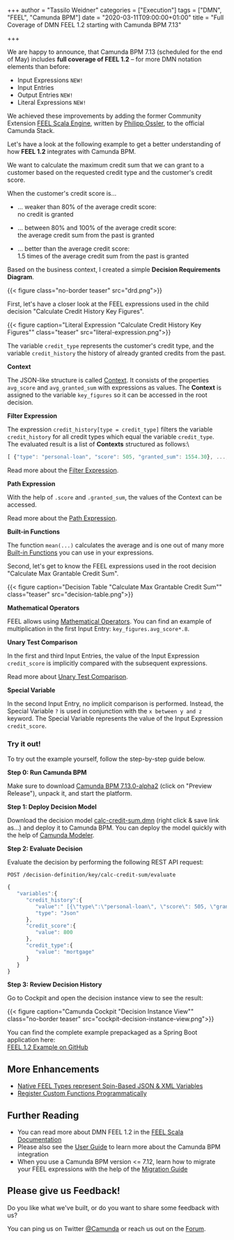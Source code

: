 +++
author = "Tassilo Weidner"
categories = ["Execution"]
tags = ["DMN", "FEEL", "Camunda BPM"]
date = "2020-03-11T09:00:00+01:00"
title = "Full Coverage of DMN FEEL 1.2 starting with Camunda BPM 7.13"

+++

We are happy to announce, that Camunda BPM 7.13 (scheduled for the end of May) includes **full
coverage of FEEL 1.2** – for more DMN notation elements than before:

* Input Expressions `NEW!`
* Input Entries
* Output Entries `NEW!`
* Literal Expressions `NEW!`

We achieved these improvements by adding the former Community Extension [FEEL Scala Engine],
written by [Philipp Ossler], to the official Camunda Stack. 

<!--more-->

Let's have a look at the following example to get a better understanding of how **FEEL 1.2** integrates 
with Camunda BPM. 

We want to calculate the maximum credit sum that we can grant to a customer based on the requested 
credit type and the customer's credit score. 

When the customer's credit score is…

* ... weaker than 80% of the average credit score:\
  no credit is granted

* ... between 80% and 100% of the average credit score:\
  the average credit sum from the past is granted

* ... better than the average credit score:\
  1.5 times of the average credit sum from the past is granted

Based on the business context, I created a simple **Decision Requirements Diagram**.

{{< figure class="no-border teaser" src="drd.png">}}

First, let's have a closer look at the FEEL expressions used in the child decision "Calculate Credit History Key Figures".

{{< figure caption="Literal Expression \"Calculate Credit History Key Figures\"" class="teaser" src="literal-expression.png">}}

The variable `credit_type` represents the customer's credit type, and the variable 
`credit_history` the history of already granted credits from the past.

**Context**

The JSON-like structure is called [Context]. It consists of the properties `avg_score` and 
`avg_granted_sum` with expressions as values. The **Context** is assigned to the variable 
`key_figures` so it can be accessed in the root decision.

**Filter Expression**

The expression `credit_history[type = credit_type]` filters the variable `credit_history`
for all credit types which equal the variable `credit_type`. The evaluated result is a list 
of **Contexts** structured as follows:\

  ```javascript
  [ {"type": "personal-loan", "score": 505, "granted_sum": 1554.30}, ..., ... ]
  ```

Read more about the [Filter Expression].

**Path Expression**

With the help of `.score` and `.granted_sum`, the values of the Context can be accessed. 

Read more about the [Path Expression].

**Built-in Functions**

The function `mean(...)` calculates the average and is one out of many more [Built-in Functions]
you can use in your expressions.

Second, let's get to know the FEEL expressions used in the root decision "Calculate Max Grantable Credit Sum".

{{< figure caption="Decision Table \"Calculate Max Grantable Credit Sum\"" class="teaser" src="decision-table.png">}}

**Mathematical Operators**

FEEL allows using [Mathematical Operators]. You can find an example of multiplication in the first 
Input Entry: `key_figures.avg_score*.8`.

**Unary Test Comparison**

In the first and third Input Entries, the value of the Input Expression `credit_score` is implicitly 
compared with the subsequent expressions.

Read more about [Unary Test Comparison].

**Special Variable**

In the second Input Entry, no implicit comparison is performed. Instead, the Special Variable `?` is 
used in conjunction with the `x between y and z` keyword. The Special Variable represents the value of 
the Input Expression `credit_score`.

### Try it out!

To try out the example yourself, follow the step-by-step guide below.

**Step 0: Run Camunda BPM**

Make sure to download [Camunda BPM 7.13.0-alpha2][] (click on "Preview Release"), unpack it, and 
start the platform.

**Step 1: Deploy Decision Model**

Download the decision model [calc-credit-sum.dmn][] (right click & save link as...) and deploy it to 
Camunda BPM. You can deploy the model quickly with the help of [Camunda Modeler].

**Step 2: Evaluate Decision**

Evaluate the decision by performing the following REST API request:

`POST /decision-definition/key/calc-credit-sum/evaluate`
```javascript
{
   "variables":{
      "credit_history":{
         "value":" [{\"type\":\"personal-loan\", \"score\": 505, \"granted_sum\": 1554.30}, {\"type\":\"mortgage\", \"score\": 931, \"granted_sum\": 600900.43}, {\"type\":\"mortgage\", \"score\": 754, \"granted_sum\": 210000.00}, {\"type\":\"personal-loan\", \"score\": 437, \"granted_sum\": 1900.44}]",
         "type": "Json"
      },
      "credit_score":{
         "value": 800
      },
      "credit_type":{
         "value": "mortgage"
      }
   }
}
```

**Step 3: Review Decision History**

Go to Cockpit and open the decision instance view to see the result:

{{< figure caption="Camunda Cockpit \"Decision Instance View\"" class="no-border teaser" src="cockpit-decision-instance-view.png">}}

You can find the complete example prepackaged as a Spring Boot application here:\
[FEEL 1.2 Example on GitHub]

## More Enhancements

* [Native FEEL Types represent Spin-Based JSON & XML Variables][json-feel]
* [Register Custom Functions Programmatically][custom-functions-feel]

## Further Reading

* You can read more about DMN FEEL 1.2 in the [FEEL Scala Documentation]
* Please also see the [User Guide] to learn more about the Camunda BPM integration
* When you use a Camunda BPM version <= 7.12, learn how to migrate your FEEL expressions with the 
help of the [Migration Guide]

## Please give us Feedback!

Do you like what we've built, or do you want to share some feedback with us?

You can ping us on Twitter [@Camunda] or reach us out on the [Forum].

[FEEL Scala Engine]: https://github.com/camunda/feel-scala
[Philipp Ossler]: https://github.com/saig0
[documentation]: https://docs.camunda.org/manual/latest/reference/dmn11/   

[calc-credit-sum.dmn]: https://raw.githubusercontent.com/tasso94/camunda-dmn-feel-1.2-example/master/src/main/resources/calc-credit-sum.dmn
[FEEL 1.2 Example on GitHub]: https://github.com/tasso94/camunda-dmn-feel-1.2-example

[Camunda BPM 7.13.0-alpha2]: https://camunda.com/download/
[FEEL Scala Documentation]: https://camunda.github.io/feel-scala/
[User Guide]: https://docs.camunda.org/manual/latest/user-guide/dmn-engine/feel/
[Migration Guide]: https://docs.camunda.org/manual/latest/update/minor/712-to-713/#entirely-replaced-feel-engine
[@Camunda]: https://twitter.com/camunda
[Forum]: https://forum.camunda.org/

[Filter Expression]: https://camunda.github.io/feel-scala/feel-expression#filter-expression
[Path Expression]: https://camunda.github.io/feel-scala/feel-expression#path-expression
[Built-in Functions]: https://camunda.github.io/feel-scala/feel-built-in-functions
[Context]: https://camunda.github.io/feel-scala/feel-data-types#context
[Mathematical Operators]: https://camunda.github.io/feel-scala/feel-expression#addition
[Unary Test Comparison]: https://camunda.github.io/feel-scala/feel-unary-tests#comparison

[json-feel]: https://docs.camunda.org/manual/latest/user-guide/dmn-engine/feel/spin-integration/
[custom-functions-feel]: https://docs.camunda.org/manual/latest/user-guide/dmn-engine/feel/custom-functions/

[Camunda Modeler]: https://camunda.com/download/modeler/